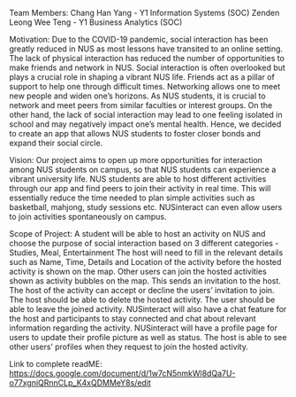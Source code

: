 Team Members: 
Chang Han Yang - Y1 Information Systems (SOC)
Zenden Leong Wee Teng - Y1 Business Analytics (SOC)


Motivation:
Due to the COVID-19 pandemic, social interaction has been greatly reduced in NUS as most lessons have transited to an online setting. The lack of physical interaction has reduced the number of opportunities to make friends and network in NUS. Social interaction is often overlooked but plays a crucial role in shaping a vibrant NUS life. Friends act as a pillar of support to help one through difficult times. Networking allows one to meet new people and widen one’s horizons. As NUS students, it is crucial to network and meet peers from similar faculties or interest groups. On the other hand, the lack of social interaction may lead to one feeling isolated in school and may negatively impact one’s mental health. Hence, we decided to create an app that allows NUS students to foster closer bonds and expand their social circle. 
 
Vision:
Our project aims to open up more opportunities for interaction among NUS students on campus, so that NUS students can experience a vibrant university life.
NUS students are able to host different activities through our app and find peers to join their activity in real time. This will essentially reduce the time needed to plan simple activities such as basketball, mahjong, study sessions etc. NUSinteract can even allow users to join activities spontaneously on campus. 


Scope of Project:
A student will be able to host an activity on NUS and choose the purpose of social interaction based on 3 different categories - Studies, Meal, Entertainment
The host will need to fill in the relevant details such as Name, Time, Details and Location of the activity before the hosted activity is shown on the map.
Other users can join the hosted activities shown as activity bubbles on the map. This sends an invitation to the host.
The host of the activity can accept or decline the users’ invitation to join.
The host should be able to delete the hosted activity.
The user should be able to leave the joined activity.
NUSinteract will also have a chat feature for the host and participants to stay connected and chat about relevant information regarding the activity.
NUSinteract will have a profile page for users to update their profile picture as well as status. The host is able to see other users’ profiles when they request to join the hosted activity.


Link to complete readME:
https://docs.google.com/document/d/1w7cN5nmkWl8dQa7U-o77xgniQRnnCLp_K4xQDMMeY8s/edit

